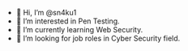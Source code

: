 - 👋 Hi, I’m @sn4ku1
- 👀 I’m interested in Pen Testing.
- 🌱 I’m currently learning Web Security.
- 💞️ I’m looking for job roles in Cyber Security field.
